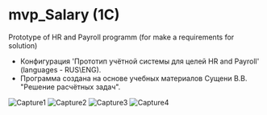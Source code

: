 # mvp_Salary (1C)
Prototype of HR and Payroll programm (for make a requirements for solution)

* Конфигурация 'Прототип учётной системы для целей HR and Payroll' (languages - RUS\ENG). 
* Программа создана на основе учебных материалов Сущени В.В. "Решение расчётных задач".

![Capture1](https://user-images.githubusercontent.com/82776515/180611066-bf4e72a9-0f90-49dc-bac2-04e50f0a28b5.JPG)
![Capture2](https://user-images.githubusercontent.com/82776515/180611069-7b096d9b-7607-43fd-ae96-6d93cb616bc3.JPG)
![Capture3](https://user-images.githubusercontent.com/82776515/180611070-c3cc7fee-af13-42b0-9046-2923e718fd55.JPG)
![Capture4](https://user-images.githubusercontent.com/82776515/180611073-842880fe-09c3-439b-a573-6702e0cd373c.JPG)
